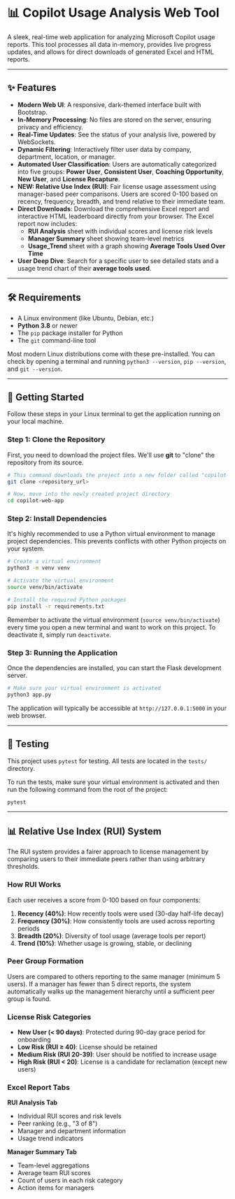 # 📊 Copilot Usage Analysis Web Tool

A sleek, real-time web application for analyzing Microsoft Copilot usage reports. This tool processes all data in-memory, provides live progress updates, and allows for direct downloads of generated Excel and HTML reports.



---

## ✨ Features

*   **Modern Web UI**: A responsive, dark-themed interface built with Bootstrap.
*   **In-Memory Processing**: No files are stored on the server, ensuring privacy and efficiency.
*   **Real-Time Updates**: See the status of your analysis live, powered by WebSockets.
*   **Dynamic Filtering**: Interactively filter user data by company, department, location, or manager.
*   **Automated User Classification**: Users are automatically categorized into five groups: **Power User**, **Consistent User**, **Coaching Opportunity**, **New User**, and **License Recapture**.
*   **NEW: Relative Use Index (RUI)**: Fair license usage assessment using manager-based peer comparisons. Users are scored 0-100 based on recency, frequency, breadth, and trend relative to their immediate team.
*   **Direct Downloads**: Download the comprehensive Excel report and interactive HTML leaderboard directly from your browser. The Excel report now includes:
    * **RUI Analysis** sheet with individual scores and license risk levels
    * **Manager Summary** sheet showing team-level metrics
    * **Usage_Trend** sheet with a graph showing **Average Tools Used Over Time**
*   **User Deep Dive**: Search for a specific user to see detailed stats and a usage trend chart of their **average tools used**.

---

## 🛠️ Requirements

*   A Linux environment (like Ubuntu, Debian, etc.)
*   **Python 3.8** or newer
*   The `pip` package installer for Python
*   The `git` command-line tool

Most modern Linux distributions come with these pre-installed. You can check by opening a terminal and running `python3 --version`, `pip --version`, and `git --version`.

---

## 🚀 Getting Started

Follow these steps in your Linux terminal to get the application running on your local machine.

### Step 1: Clone the Repository

First, you need to download the project files. We'll use **git** to "clone" the repository from its source.

```bash
# This command downloads the project into a new folder called "copilot-web-app"
git clone <repository_url>

# Now, move into the newly created project directory
cd copilot-web-app
```

### Step 2: Install Dependencies

It's highly recommended to use a Python virtual environment to manage project dependencies. This prevents conflicts with other Python projects on your system.

```bash
# Create a virtual environment
python3 -m venv venv

# Activate the virtual environment
source venv/bin/activate

# Install the required Python packages
pip install -r requirements.txt
```

Remember to activate the virtual environment (`source venv/bin/activate`) every time you open a new terminal and want to work on this project. To deactivate it, simply run `deactivate`.

### Step 3: Running the Application

Once the dependencies are installed, you can start the Flask development server.

```bash
# Make sure your virtual environment is activated
python3 app.py
```

The application will typically be accessible at `http://127.0.0.1:5000` in your web browser.

---

## 🧪 Testing

This project uses `pytest` for testing. All tests are located in the `tests/` directory.

To run the tests, make sure your virtual environment is activated and then run the following command from the root of the project:

```bash
pytest
```

---

## 📊 Relative Use Index (RUI) System

The RUI system provides a fairer approach to license management by comparing users to their immediate peers rather than using arbitrary thresholds.

### How RUI Works

Each user receives a score from 0-100 based on four components:

1. **Recency (40%)**: How recently tools were used (30-day half-life decay)
2. **Frequency (30%)**: How consistently tools are used across reporting periods  
3. **Breadth (20%)**: Diversity of tool usage (average tools per report)
4. **Trend (10%)**: Whether usage is growing, stable, or declining

### Peer Group Formation

Users are compared to others reporting to the same manager (minimum 5 users). If a manager has fewer than 5 direct reports, the system automatically walks up the management hierarchy until a sufficient peer group is found.

### License Risk Categories

- **New User (< 90 days)**: Protected during 90-day grace period for onboarding
- **Low Risk (RUI ≥ 40)**: License should be retained
- **Medium Risk (RUI 20-39)**: User should be notified to increase usage
- **High Risk (RUI < 20)**: License is a candidate for reclamation (except new users)

### Excel Report Tabs

**RUI Analysis Tab**
- Individual RUI scores and risk levels
- Peer ranking (e.g., "3 of 8")
- Manager and department information
- Usage trend indicators

**Manager Summary Tab**
- Team-level aggregations
- Average team RUI scores
- Count of users in each risk category
- Action items for managers
